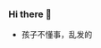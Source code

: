 ### Hi there 👋

<!--
**valerie04/valerie04** is a ✨ _special_ ✨ repository because its `README.md` (this file) appears on your GitHub profile.

Here are some ideas to get you started:


-->

- 孩子不懂事，乱发的
